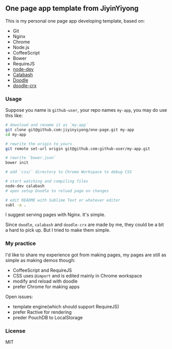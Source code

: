 
One page app template from JiyinYiyong
------ 

This is my personal one page app developing template, based on:

* Git
* Nginx
* Chrome
* Node.js
* CoffeeScript
* Bower
* RequireJS
* [node-dev](https://github.com/fgnass/node-dev)
* [Calabash](https://github.com/jiyinyiyong/calabash)
* [Doodle](https://github.com/jiyinyiyong/doodle)
* [doodle-crx](https://github.com/jiyinyiyong/doodle-crx)

### Usage

Suppose you name is `github-user`, your repo names `my-app`,
you may do use this like:

```bash
# download and rename it as `my-app`
git clone git@github.com:jiyinyiyong/one-page.git my-app
cd my-app

# rewrite the origin to yours
git remote set-url origin git@github.com:github-user/my-app.git

# rewrite `bower.json`
bower init

# add `css/` directory to Chrome Workspace to debug CSS

# start watching and compiling files
node-dev calabash
# open setup Doodle to reload page on changes

# edit README with Sublime Text or whatever editor
subl -a .
```

I suggest serving pages with Nginx. It's simple.

Since `doodle`, `calabash` and `doodle-crx` are made by me,
they could be a bit a hard to pick up.
But I tried to make them simple.

### My practice

I'd like to share my experience got from making pages,
my pages are still as simple as making demos though:

* CoffeeScript and RequireJS
* CSS uses `@import` and is edited mainly in Chrome workspace
* modify and reload with doodle
* prefer Chrome for making apps

Open issues:

* template engine(which should support RequireJS)
* prefer Ractive for rendering
* preder PouchDB to LocalStorage

### License

MIT